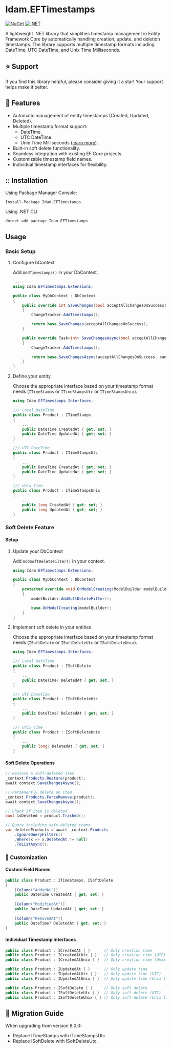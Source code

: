 # Idam.EFTimestamps

[![NuGet](https://img.shields.io/nuget/v/Idam.EFTimestamps.svg)](https://www.nuget.org/packages/Idam.EFTimestamps) [![.NET](https://github.com/ronnygunawan/RG.RazorMail/actions/workflows/CI.yml/badge.svg)](https://github.com/idamachmadfaizin/Idam.EFTimestamps/actions/workflows/test.yml)

A lightweight .NET library that simplifies timestamp management in Entity Framework Core by automatically handling creation, update, and deletion timestamps. The library supports multiple timestamp formats including DateTime, UTC DateTime, and Unix Time Milliseconds.

## :star: Support

If you find this library helpful, please consider giving it a star! Your support helps make it better.

## :rocket: Features

- Automatic management of entity timestamps (Created, Updated, Deleted).
- Multiple timestamp format support:
  - DateTime.
  - UTC DateTime.
  - Unix Time Milliseconds ([learn more](https://learn.microsoft.com/en-us/dotnet/api/system.datetimeoffset.tounixtimemilliseconds)).
- Built-in soft delete functionality.
- Seamless integration with existing EF Core projects.
- Customizable timestamp field names.
- Individual timestamp interfaces for flexibility.

## :: Installation

Using Package Manager Console:
```shell
Install-Package Idam.EFTimestamps
```

Using .NET CLI
```shell
dotnet add package Idam.EFTimestamps
```

## Usage

### Basic Setup

1. Configure bContext

   Add `AddTimestamps()` in your DbContext.

    ```csharp
    ...
    using Idam.EFTimestamps.Extensions;

    public class MyDbContext : DbContext
    {
        public override int SaveChanges(bool acceptAllChangesOnSuccess)
        {
            ChangeTracker.AddTimestamps();

            return base.SaveChanges(acceptAllChangesOnSuccess);
        }

        public override Task<int> SaveChangesAsync(bool acceptAllChangesOnSuccess, CancellationToken cancellationToken = default)
        {
            ChangeTracker.AddTimestamps();

            return base.SaveChangesAsync(acceptAllChangesOnSuccess, cancellationToken);
        }
    }
    ```

2. Define your entity 

   Choose the appropriate interface based on your timestamp format needs (`ITimeStamps` or `ITimeStampsUtc` or `ITimeStampsUnix`).

    ```csharp
    using Idam.EFTimestamps.Interfaces;
    
    /// Local DateTime
    public class Product : ITimeStamps
    {
        ...
        public DateTime CreatedAt { get; set; }
        public DateTime UpdatedAt { get; set; }
    }

    /// UTC DateTime
    public class Product : ITimeStampsUtc
    {
        ...
        public DateTime CreatedAt { get; set; }
        public DateTime UpdatedAt { get; set; }
    }

    /// Unix Time
    public class Product : ITimeStampsUnix
    {
        ...
        public long CreatedAt { get; set; }
        public long UpdatedAt { get; set; }
    }
    ```

### Soft Delete Feature

#### Setup

1. Update your DbContext 

   Add `AddSoftDeleteFilter()` in your context.

    ```csharp
    using Idam.EFTimestamps.Extensions;

    public class MyDbContext : DbContext
    {
        protected override void OnModelCreating(ModelBuilder modelBuilder)
        {
            modelBuilder.AddSoftDeleteFilter();

            base.OnModelCreating(modelBuilder);
        }
    }
    ```

2. Implement soft delete in your entities

   Choose the appropriate interface based on your timestamp format needs (`ISoftDelete` or `ISoftDeleteUtc` or `ISoftDeleteUnix`).

    ```csharp
    using Idam.EFTimestamps.Interfaces;

    /// Local DateTime
    public class Product : ISoftDelete
    {
        ...
        public DateTime? DeletedAt { get; set; }
    }
    
    /// UTC DateTime
    public class Product : ISoftDeleteUtc
    {
        ...
        public DateTime? DeletedAt { get; set; }
    }

    /// Unix Time
    public class Product : ISoftDeleteUnix
    {
        ...
        public long? DeletedAt { get; set; }
    }
    ```

#### Soft Delete Operations

```csharp
// Restore a soft-deleted item
_context.Products.Restore(product);
await context.SaveChangesAsync();

// Permanently delete an item
_context.Products.ForceRemove(product);
await context.SaveChangesAsync();

// Check if item is deleted
bool isDeleted = product.Trashed();

// Query including soft-deleted items
var deletedProducts = await _context.Products
    .IgnoreQueryFilters()
    .Where(x => x.DeletedAt != null)
    .ToListAsync();
```

### :art: Customization

#### Custom Field Names

```csharp
public class Product : ITimeStamps, ISoftDelete
{
    [Column("AddedAt")]
    public DateTime CreatedAt { get; set; }
    
    [Column("ModifiedAt")]
    public DateTime UpdatedAt { get; set; }
    
    [Column("RemovedAt")]
    public DateTime? DeletedAt { get; set; }
}
```

#### Individual Timestamp Interfaces

```csharp
public class Product : ICreatedAt { }      // Only creation time
public class Product : ICreatedAtUtc { }   // Only creation time (UTC)
public class Product : ICreatedAtUnix { }  // Only creation time (Unix time)

public class Product : IUpdatedAt { }      // Only update time
public class Product : IUpdatedAtUtc { }   // Only update time (UTC)
public class Product : IUpdatedAtUnix { }  // Only update time (Unix time)

public class Product : ISoftDelete { }     // Only soft delete
public class Product : ISoftDeleteUtc { }  // Only soft delete (UTC)
public class Product : ISoftDeleteUnix { } // Only soft delete (Unix time)
```

## :arrows_counterclockwise: Migration Guide

When upgrading from version 8.0.0:
- Replace ITimeStamps with ITimeStampsUtc. 
- Replace ISoftDelete with ISoftDeleteUtc.
